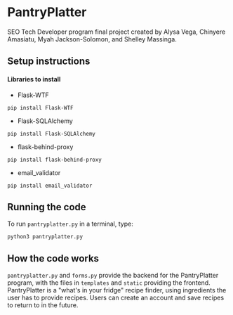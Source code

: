 # PantryPlatter
SEO Tech Developer program final project created by Alysa Vega, Chinyere Amasiatu, Myah Jackson-Solomon, and Shelley Massinga.

## Setup instructions

#### Libraries to install
* Flask-WTF
```
pip install Flask-WTF
```
* Flask-SQLAlchemy
```
pip install Flask-SQLAlchemy
```
* flask-behind-proxy
```
pip install flask-behind-proxy
```
* email_validator
```
pip install email_validator
```


## Running the code

To run `pantryplatter.py` in a terminal, type:
```
python3 pantryplatter.py
```

## How the code works

`pantryplatter.py` and `forms.py` provide the backend for the PantryPlatter program, with the files in `templates` and `static` providing the frontend.
PantryPlatter is a "what's in your fridge" recipe finder, using ingredients the user has to provide recipes. Users can create an account and save recipes to return to in the future.

